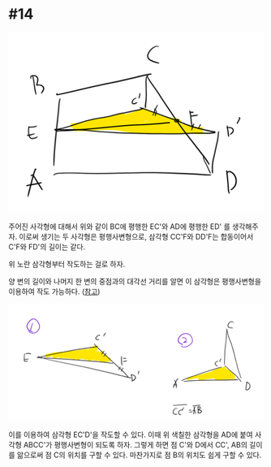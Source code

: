 # #14

![img](/imgs/14_1.png)

주어진 사각형에 대해서 위와 같이 BC에 평행한 EC'와 AD에 평행한 ED' 를 생각해주자. 이로써 생기는 두 사각형은 평행사변형으로, 삼각형 CC'F와 DD'F는 합동이어서 C'F와 FD'의 길이는 같다.

위 노란 삼각형부터 작도하는 걸로 하자.


양 변의 길이와 나머지 한 변의 중점과의 대각선 거리를 알면 이 삼각형은 평행사변형을 이용하여 작도 가능하다. ([참고](http://demonstrations.wolfram.com/15ConstructATriangleGivenTheLengthsOfTwoSidesAndTheMedianToT/))

![img](/imgs/14_2.png)

이를 이용하여 삼각형 EC'D'을 작도할 수 있다. 이때 위 색칠한 삼각형을 AD에 붙여 사각형 ABCC'가 평행사변형이 되도록 하자. 그렇게 하면 점 C'와 D에서 CC', AB의 길이를 앎으로써 점 C의 위치를 구할 수 있다. 마찬가지로 점 B의 위치도 쉽게 구할 수 있다.
